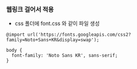 ### 웹링크 걸어서 적용
- css 폴더에 font.css 와 같이 파일 생성

```
@import url('https://fonts.googleapis.com/css2?family=Noto+Sans+KR&display=swap');

body {
  font-family: 'Noto Sans KR', sans-serif;
}
```
